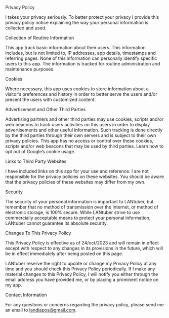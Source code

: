 Privacy Policy

I takes your privacy seriously. To better protect your privacy I provide this privacy policy notice explaining the way your personal information is collected and used.

Collection of Routine Information

This app track basic information about their users. This information includes, but is not limited to, IP addresses, app details, timestamps and referring pages. None of this information can personally identify specific users to this app. The information is tracked for routine administration and maintenance purposes.

Cookies

Where necessary, this app uses cookies to store information about a visitor’s preferences and history in order to better serve the users and/or present the users with customized content.

Advertisement and Other Third Parties

Advertising partners and other third parties may use cookies, scripts and/or web beacons to track users activities on this users in order to display advertisements and other useful information. Such tracking is done directly by the third parties through their own servers and is subject to their own privacy policies. This app has no access or control over these cookies, scripts and/or web beacons that may be used by third parties. Learn how to opt out of Google’s cookie usage.

Links to Third Party Websites

I have included links on this app for your use and reference. I are not responsible for the privacy policies on these websites. You should be aware that the privacy policies of these websites may differ from my own.

Security

The security of your personal information is important to LANtuber, but remember that no method of transmission over the Internet, or method of electronic storage, is 100% secure. While LANtuber strive to use commercially acceptable means to protect your personal information, LANtuber cannot guarantee its absolute security.

Changes To This Privacy Policy

This Privacy Policy is effective as of 24/oct/2023 and will remain in effect except with respect to any changes in its provisions in the future, which will be in effect immediately after being posted on this page.

LANtuber reserve the right to update or change my Privacy Policy at any time and you should check this Privacy Policy periodically. If I make any material changes to this Privacy Policy, I will notify you either through the email address you have provided me, or by placing a prominent notice on my app.

Contact Information

For any questions or concerns regarding the privacy policy, please send me an email to landiapos@gmail.com.
